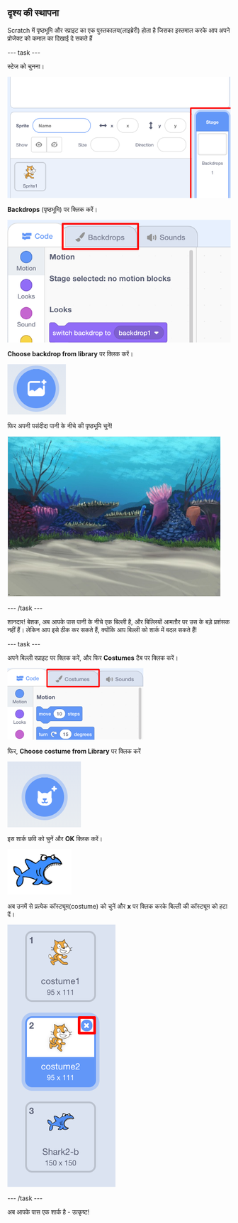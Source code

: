 ## दृश्य की स्थापना

Scratch में पृष्ठभूमि और स्प्राइट का एक पुस्तकालय(लाइब्रेरी) होता है जिसका इस्तमाल करके आप अपने प्रोजेक्ट को कमाल का दिखाई दे सकते हैं

\--- task \---

स्टेज को चुनना।

![स्टेज को चुनें।](images/looksSelectStage.png)

**Backdrops** (पृष्ठभूमि) पर क्लिक करें।

![बैकड्रॉप्स टैब](images/looksBackdrops.png)

**Choose backdrop from library** पर क्लिक करें।

![बैकड्रॉप आइकन चुनें](images/looksChooseBg.png)

फिर अपनी पसंदीदा पानी के नीचे की पृष्ठभूमि चुनें!

![पानी के नीचे का दृश्य](images/looksUnderwater.png)

\--- /task \---

शानदार! बेशक, अब आपके पास पानी के नीचे एक बिल्ली है, और बिल्लियों आमतौर पर उस के बड़े प्रशंसक नहीं हैं। लेकिन आप इसे ठीक कर सकते हैं, क्योंकि आप बिल्ली को शार्क में बदल सकते हैं!

\--- task \---

अपने बिल्ली स्प्राइट पर क्लिक करें, और फिर **Costumes** टैब पर क्लिक करें।

![](images/cool2.png)

फिर, **Choose costume from Library** पर क्लिक करें

![](images/cool3.png)

इस शार्क छवि को चुनें और **OK** क्लिक करें।

![शार्क का कॉस्ट्यूम(costume)](images/looksShark.png)

अब उनमें से प्रत्येक कॉस्ट्यूम(costume) को चुनें और **x** पर क्लिक करके बिल्ली की कॉस्ट्यूम को हटा दें।

![](images/coolDeleteCostumes.png)

\--- /task \---

अब आपके पास एक शार्क है - उत्कृष्ट!
